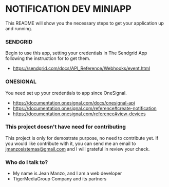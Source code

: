 # NOTIFICATION DEV MINIAPP #

This README will show you the necessary steps to get your application up and running.

### SENDGRID ###

Begin to use this app, setting your credentials in The Sendgrid App following the instruction for to get them.
* https://sendgrid.com/docs/API_Reference/Webhooks/event.html

### ONESIGNAL ###

You need set up your credentials to app since OneSignal.
* https://documentation.onesignal.com/docs/onesignal-api
* https://documentation.onesignal.com/reference#create-notification
* https://documentation.onesignal.com/reference#view-devices

### This project doesn't have need for contributing ###

This project is only for demostrate purpose, no need to contribute yet. If you would like contribute with it, you can send me an email to jmanzosistemas@gmail.com and I will grateful in review your check.

### Who do I talk to? ###

* My name is Jean Manzo, and I am a web developer
* TigerMediaGroup Company and its partners